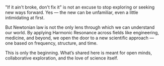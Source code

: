 "If it ain't broke, don't fix it" is not an excuse to stop exploring or seeking new ways forward. Yes — the new can be unfamiliar, even a little intimidating at first.

But Newtonian law is not the only lens through which we can understand our world. 
By applying Harmonic Resonance across fields like engineering, medicine, and beyond, 
we open the door to a new scientific approach — one based on frequency, structure, and time.

This is only the beginning. 
What’s shared here is meant for open minds, collaborative exploration, 
and the love of science itself.
